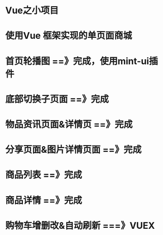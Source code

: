 # Vue之小项目
# 使用Vue 框架实现的单页面商城
# 首页轮播图 ==》完成，使用mint-ui插件
# 底部切换子页面 ==》完成
# 物品资讯页面&详情页 ==》完成
# 分享页面&图片详情页面 ==》完成
# 商品列表  ==》完成
# 商品详情 ==》完成
# 购物车增删改&自动刷新 ===》VUEX
